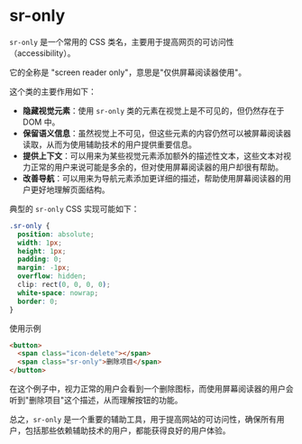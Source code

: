 # sr-only

`sr-only` 是一个常用的 CSS 类名，主要用于提高网页的可访问性（accessibility）。

它的全称是 "screen reader only"，意思是"仅供屏幕阅读器使用"。

这个类的主要作用如下：
- **隐藏视觉元素**：使用 `sr-only` 类的元素在视觉上是不可见的，但仍然存在于 DOM 中。
- **保留语义信息**：虽然视觉上不可见，但这些元素的内容仍然可以被屏幕阅读器读取，从而为使用辅助技术的用户提供重要信息。
- **提供上下文**：可以用来为某些视觉元素添加额外的描述性文本，这些文本对视力正常的用户来说可能是多余的，但对使用屏幕阅读器的用户却很有帮助。
- **改善导航**：可以用来为导航元素添加更详细的描述，帮助使用屏幕阅读器的用户更好地理解页面结构。

典型的 `sr-only` CSS 实现可能如下：

```css
.sr-only {
  position: absolute;
  width: 1px;
  height: 1px;
  padding: 0;
  margin: -1px;
  overflow: hidden;
  clip: rect(0, 0, 0, 0);
  white-space: nowrap;
  border: 0;
}
```

使用示例

```html
<button>
  <span class="icon-delete"></span>
  <span class="sr-only">删除项目</span>
</button>
```
在这个例子中，视力正常的用户会看到一个删除图标，而使用屏幕阅读器的用户会听到"删除项目"这个描述，从而理解按钮的功能。

总之，`sr-only` 是一个重要的辅助工具，用于提高网站的可访问性，确保所有用户，包括那些依赖辅助技术的用户，都能获得良好的用户体验。